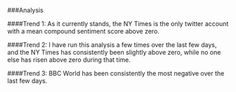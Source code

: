###Analysis

####Trend 1: As it currently stands, the NY Times is the only twitter account with a mean compound sentiment score above zero. 

####Trend 2: I have run this analysis a few times over the last few days, and the NY Times has consistently been slightly above zero, while no one else has risen above zero during that time. 

####Trend 3: BBC World has been consistently the most negative over the last few days.